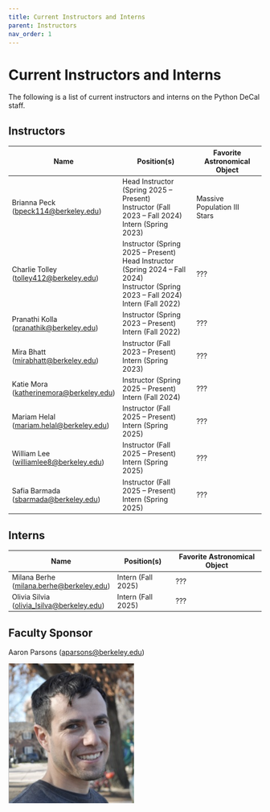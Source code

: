 ```yaml
---
title: Current Instructors and Interns
parent: Instructors
nav_order: 1
---
```


# Current Instructors and Interns

The following is a list of current instructors and interns on the Python DeCal staff. 

## Instructors

| Name           | Position(s)                                                         | Favorite Astronomical Object |
|----------------|---------------------------------------------------------------------|------------------------------|
| Brianna Peck<br>(bpeck114@berkeley.edu)| Head Instructor (Spring 2025 – Present)<br>Instructor (Fall 2023 – Fall 2024)<br>Intern (Spring 2023) | Massive Population III Stars|
| Charlie Tolley<br>(tolley412@berkeley.edu)| Instructor (Spring 2025 – Present)<br>Head Instructor (Spring 2024 – Fall 2024)<br>Instructor (Spring 2023 – Fall 2024)<br>Intern (Fall 2022)|???|
| Pranathi Kolla<br>(pranathik@berkeley.edu)| Instructor (Spring 2023 – Present)<br>Intern (Fall 2022)|???|
| Mira Bhatt<br>(mirabhatt@berkeley.edu)| Instructor (Fall 2023 – Present)<br>Intern (Spring 2023)|???|
| Katie Mora<br>(katherinemora@berkeley.edu)| Instructor (Spring 2025 – Present)<br>Intern (Fall 2024)|???|
| Mariam Helal<br>(mariam.helal@berkeley.edu)| Instructor (Fall 2025 – Present)<br>Intern (Spring 2025)|???|
| William Lee<br>(williamlee8@berkeley.edu)| Instructor (Fall 2025 – Present)<br>Intern (Spring 2025)|???|
| Safia Barmada<br>(sbarmada@berkeley.edu)| Instructor (Fall 2025 – Present)<br>Intern (Spring 2025)|???|

## Interns

| Name          | Position(s)        | Favorite Astronomical Object |
|---------------|--------------------|------------------------------|
| Milana Berhe<br>(milana.berhe@berkeley.edu)| Intern (Fall 2025)|???|
| Olivia Silvia<br>(olivia_lsilva@berkeley.edu)| Intern (Fall 2025)|???|

## Faculty Sponsor

Aaron Parsons (aparsons@berkeley.edu)

<img src="assets/images/aaron-parsons.png" alt="Description of image" width="250">
